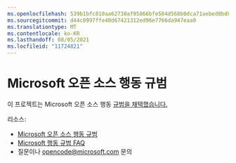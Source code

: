 ```yaml
---
ms.openlocfilehash: 539b1bfc810aa62738af95866bfe584d568b0dca71aebed0bd81db0bdaebade3
ms.sourcegitcommit: d44c0997ffe40d67421312ed96e7766da947eaa0
ms.translationtype: MT
ms.contentlocale: ko-KR
ms.lasthandoff: 08/05/2021
ms.locfileid: "11724821"
---
```

# <a name="microsoft-open-source-code-of-conduct"></a>Microsoft 오픈 소스 행동 규범

이 프로젝트는 Microsoft 오픈 소스 행동 [규범을 채택했습니다.](https://opensource.microsoft.com/codeofconduct/)

리소스:

- [Microsoft 오픈 소스 행동 규범](https://opensource.microsoft.com/codeofconduct/)
- [Microsoft 행동 규범 FAQ](https://opensource.microsoft.com/codeofconduct/faq/)
- 질문이나 [opencode@microsoft.com](mailto:opencode@microsoft.com) 문의
